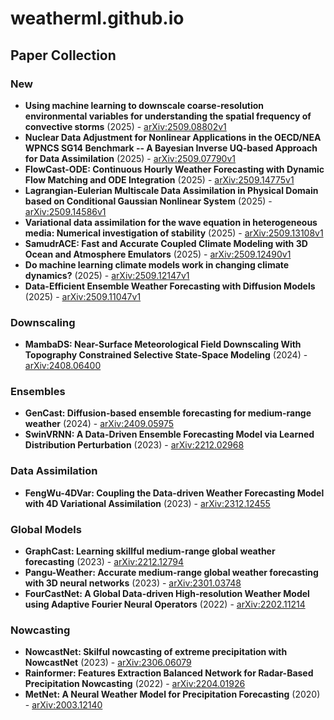 # weatherml.github.io<!-- PAPERS_START -->

## Paper Collection

### New

- **Using machine learning to downscale coarse-resolution environmental variables for understanding the spatial frequency of convective storms** (2025) - [arXiv:2509.08802v1](https://arxiv.org/abs/2509.08802v1)
- **Nuclear Data Adjustment for Nonlinear Applications in the OECD/NEA WPNCS SG14 Benchmark -- A Bayesian Inverse UQ-based Approach for Data Assimilation** (2025) - [arXiv:2509.07790v1](https://arxiv.org/abs/2509.07790v1)
- **FlowCast-ODE: Continuous Hourly Weather Forecasting with Dynamic Flow Matching and ODE Integration** (2025) - [arXiv:2509.14775v1](https://arxiv.org/abs/2509.14775v1)
- **Lagrangian-Eulerian Multiscale Data Assimilation in Physical Domain based on Conditional Gaussian Nonlinear System** (2025) - [arXiv:2509.14586v1](https://arxiv.org/abs/2509.14586v1)
- **Variational data assimilation for the wave equation in heterogeneous media: Numerical investigation of stability** (2025) - [arXiv:2509.13108v1](https://arxiv.org/abs/2509.13108v1)
- **SamudrACE: Fast and Accurate Coupled Climate Modeling with 3D Ocean and Atmosphere Emulators** (2025) - [arXiv:2509.12490v1](https://arxiv.org/abs/2509.12490v1)
- **Do machine learning climate models work in changing climate dynamics?** (2025) - [arXiv:2509.12147v1](https://arxiv.org/abs/2509.12147v1)
- **Data-Efficient Ensemble Weather Forecasting with Diffusion Models** (2025) - [arXiv:2509.11047v1](https://arxiv.org/abs/2509.11047v1)

### Downscaling

- **MambaDS: Near-Surface Meteorological Field Downscaling With Topography Constrained Selective State-Space Modeling** (2024) - [arXiv:2408.06400](https://arxiv.org/abs/2408.06400)

### Ensembles

- **GenCast: Diffusion-based ensemble forecasting for medium-range weather** (2024) - [arXiv:2409.05975](https://arxiv.org/abs/2409.05975)
- **SwinVRNN: A Data-Driven Ensemble Forecasting Model via Learned Distribution Perturbation** (2023) - [arXiv:2212.02968](https://arxiv.org/abs/2212.02968)

### Data Assimilation

- **FengWu-4DVar: Coupling the Data-driven Weather Forecasting Model with 4D Variational Assimilation** (2023) - [arXiv:2312.12455](https://arxiv.org/abs/2312.12455)

### Global Models

- **GraphCast: Learning skillful medium-range global weather forecasting** (2023) - [arXiv:2212.12794](https://arxiv.org/abs/2212.12794)
- **Pangu-Weather: Accurate medium-range global weather forecasting with 3D neural networks** (2023) - [arXiv:2301.03748](https://arxiv.org/abs/2301.03748)
- **FourCastNet: A Global Data-driven High-resolution Weather Model using Adaptive Fourier Neural Operators** (2022) - [arXiv:2202.11214](https://arxiv.org/abs/2202.11214)

### Nowcasting

- **NowcastNet: Skilful nowcasting of extreme precipitation with NowcastNet** (2023) - [arXiv:2306.06079](https://arxiv.org/abs/2306.06079)
- **Rainformer: Features Extraction Balanced Network for Radar-Based Precipitation Nowcasting** (2022) - [arXiv:2204.01926](https://arxiv.org/abs/2204.01926)
- **MetNet: A Neural Weather Model for Precipitation Forecasting** (2020) - [arXiv:2003.12140](https://arxiv.org/abs/2003.12140)


